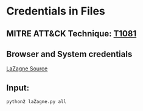 #  Credentials in Files

##  MITRE ATT&CK Technique: [T1081](https://attack.mitre.org/wiki/Technique/T1081)

##  Browser and System credentials

[LaZagne Source](https://github.com/AlessandroZ/LaZagne)

##  Input:
    python2 laZagne.py all
